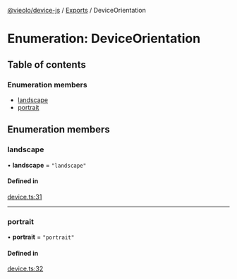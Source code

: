 [@vieolo/device-js](../README.md) / [Exports](../modules.md) / DeviceOrientation

# Enumeration: DeviceOrientation

## Table of contents

### Enumeration members

- [landscape](DeviceOrientation.md#landscape)
- [portrait](DeviceOrientation.md#portrait)

## Enumeration members

### landscape

• **landscape** = `"landscape"`

#### Defined in

[device.ts:31](https://github.com/Vieolo/device-js/blob/ffdd98c/src/device.ts#L31)

___

### portrait

• **portrait** = `"portrait"`

#### Defined in

[device.ts:32](https://github.com/Vieolo/device-js/blob/ffdd98c/src/device.ts#L32)
